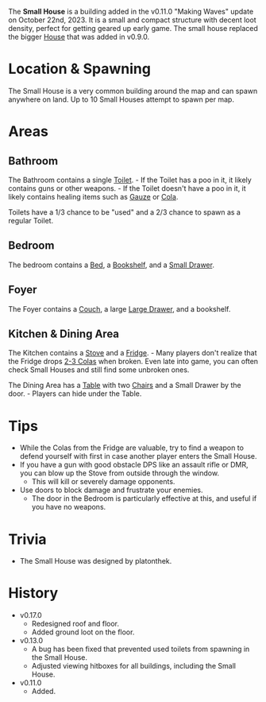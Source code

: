 The **Small House** is a building added in the v0.11.0 "Making Waves" update on October 22nd, 2023. It is a small and compact structure with decent loot density, perfect for getting geared up early game. The small house replaced the bigger [House](/buildings/house) that was added in v0.9.0.

# Location & Spawning

The Small House is a very common building around the map and can spawn anywhere on land. Up to 10 Small Houses attempt to spawn per map.

# Areas

## Bathroom

The Bathroom contains a single [Toilet](/obstacles/toilet). - If the Toilet has a poo in it, it likely contains guns or other weapons. - If the Toilet doesn't have a poo in it, it likely contains healing items such as [Gauze](/healing/gauze) or [Cola](/healing/cola).

Toilets have a 1/3 chance to be "used" and a 2/3 chance to spawn as a regular Toilet.

## Bedroom

The bedroom contains a [Bed](/obstacles/bed), a [Bookshelf](/obstacles/bookshelf), and a [Small Drawer](/obstacles/small_drawer).

## Foyer

The Foyer contains a [Couch](/obstacles/couch), a large [Large Drawer](/obstacles/large_drawer), and a bookshelf.

## Kitchen & Dining Area

The Kitchen contains a [Stove](/obstacles/stove) and a [Fridge](/obstacles/fridge). - Many players don't realize that the Fridge drops [2-3 Colas](/loot#fridge) when broken. Even late into game, you can often check Small Houses and still find some unbroken ones.

The Dining Area has a [Table](/obstacles/table) with two [Chairs](/obstacles/chair) and a Small Drawer by the door. - Players can hide under the Table.

# Tips

- While the Colas from the Fridge are valuable, try to find a weapon to defend yourself with first in case another player enters the Small House.
- If you have a gun with good obstacle DPS like an assault rifle or DMR, you can blow up the Stove from outside through the window.
  - This will kill or severely damage opponents.
- Use doors to block damage and frustrate your enemies.
  - The door in the Bedroom is particularly effective at this, and useful if you have no weapons.

# Trivia

- The Small House was designed by platonthek.

# History

- v0.17.0
  - Redesigned roof and floor.
  - Added ground loot on the floor.
- v0.13.0
  - A bug has been fixed that prevented used toilets from spawning in the Small House.
  - Adjusted viewing hitboxes for all buildings, including the Small House.
- v0.11.0
  - Added.
